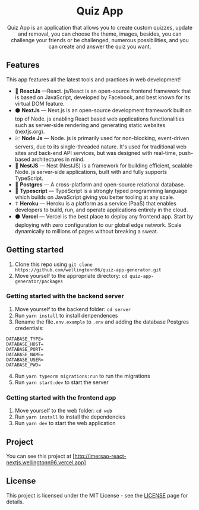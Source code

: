 <h1 align="center">
<br>
Quiz App
</h1>

<p align="center">
Quiz App is an application that allows you to create custom quizzes, update and removal, you can choose the theme, images, besides, you can challenge your friends or be challenged, numerous possibilities, and you can create and answer the quiz you want.
</p>



<!-- <div align="center">
  <img src="./assets/web.jpg"alt="demo-web" height="425" width="700">
  <img src="./assets/mobile1.jpg" alt="demo-mobile" height="425">
  <img src="./assets/mobile2.jpg" alt="demo-mobile" height="425">
  <img src="./assets/mobile3.jpg" alt="demo-mobile" height="425">
</div> -->

<!-- <hr /> -->

## Features

This app features all the latest tools and practices in web development!

- :large_blue_circle: **ReactJs** —React. js/React is an open-source frontend framework that is based on JavaScript, developed by Facebook, and best known for its virtual DOM feature.
- :black_circle: **NextJs** — Next.js is an open-source development framework built on top of Node. js enabling React based web applications functionalities such as server-side rendering and generating static websites (nextjs.org).
- 💹 **Node Js** — Node. js is primarily used for non-blocking, event-driven servers, due to its single-threaded nature. It's used for traditional web sites and back-end API services, but was designed with real-time, push-based architectures in mind.
- :izakaya_lantern: **NestJS** — Nest (NestJS) is a framework for building efficient, scalable Node. js server-side applications, built with and fully supports TypeScript. 
- :blue_book: **Postgres** — A cross-platform and open-source relational database.
- :blue_book: **Typescript** — TypeScript is a strongly typed programming language which builds on JavaScript giving you better tooling at any scale.
- :orthodox_cross: **Heroku** — Heroku is a platform as a service (PaaS) that enables developers to build, run, and operate applications entirely in the cloud.
- :black_circle: **Vercel** — Vercel is the best place to deploy any frontend app. Start by deploying with zero configuration to our global edge network. Scale dynamically to millions of pages without breaking a sweat.

## Getting started

1. Clone this repo using `git clone https://github.com/wellingtonn96/quiz-app-generator.git`
2. Move yourself to the appropriate directory: `cd quiz-app-generator/packages`

### Getting started with the backend server

1. Move yourself to the backend folder: `cd server`
2. Run `yarn install` to install denpendences
3. Rename the file`.env.example` to `.env` and adding the database Postgres credentials: </br>
  ```
  DATABASE_TYPE=
  DATABASE_HOST=
  DATABASE_PORT=
  DATABASE_NAME=
  DATABASE_USER=
  DATABASE_PWD=
  ```
4. Run `yarn typeorm migrations:run` to run the migrations
5. Run `yarn start:dev` to start the server 

### Getting started with the frontend app

1. Move yourself to the web folder: `cd web`
2. Run `yarn install` to install the dependencies
3. Run `yarn dev` to start the web application

## Project

You can see this project at [http://imersao-react-nextjs.wellingtonn96.vercel.app]

## License

This project is licensed under the MIT License - see the [LICENSE](https://opensource.org/licenses/MIT) page for details.